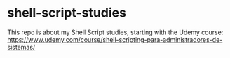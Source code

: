 # shell-script-studies
This repo is about my Shell Script studies, starting with the Udemy course: https://www.udemy.com/course/shell-scripting-para-administradores-de-sistemas/
